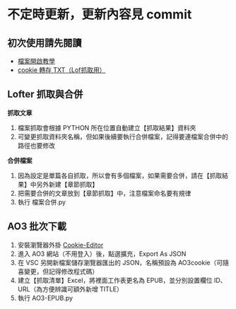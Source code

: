 # 不定時更新，更新內容見 commit

## 初次使用請先閱讀
- [檔案開啟教學](https://rainbow-argon-393.notion.site/VSC-Python-py-5204886a37dd483fb71130161ba479d3?pvs=4)  
- [cookie 轉存 TXT（Lof抓取用）](https://rainbow-argon-393.notion.site/LOFTER-cookies-1326c803ace38073b66ed19a192985d8?pvs=4)

## Lofter 抓取與合併

**抓取文章**
1. 檔案抓取會根據 PYTHON 所在位置自動建立【抓取結果】資料夾
2. 可變更抓取資料夾名稱，但如果後續要執行合併檔案，記得要連檔案合併中的路徑也要修改

**合併檔案**
1. 因為設定是單篇各自抓取，所以會有多個檔案，如果需要合併，請在【抓取結果】中另外新建【章節抓取】
2. 把需要合併的文章放到【章節抓取】中，注意檔案命名要有規律
3. 執行 檔案合併.py

## AO3 批次下載
1. 安裝瀏覽器外掛 [Cookie-Editor](https://chrome.google.com/webstore/detail/cookie-editor/hlkenndednhfkekhgcdicdfddnkalmdm)
2. 進入 AO3 網站（不用登入）後，點選擴充，Export As JSON
3. 在 VSC 另開新檔案儲存瀏覽器匯出的 JSON，名稱預設為 AO3cookie（可隨喜變更，但記得修改程式碼）
4. 建立【抓取清單】Excel，將裡面工作表更名為 EPUB，並分別設置欄位 ID、URL（為方便辨識可額外新增 TITLE）
5. 執行 AO3-EPUB.py
